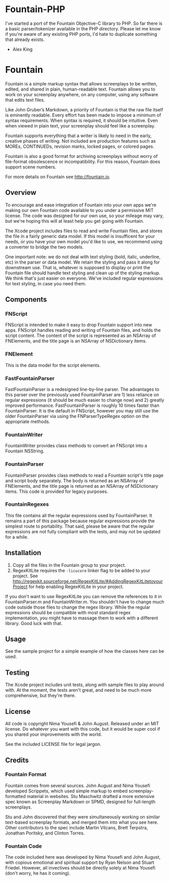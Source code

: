 # Fountain-PHP

I've started a port of the Fountain Objective-C library to PHP. So far there is a basic parser/tokenizer available in the PHP directory. Please let me know if you're aware of any existing PHP ports, I'd hate to duplicate something that already exists.

- Alex King

# Fountain

Fountain is a simple markup syntax that allows screenplays to be written, edited, and shared in plain, human-readable text. Fountain allows you to work on your screenplay anywhere, on any computer, using any software that edits text files.

Like John Gruber’s Markdown, a priority of Fountain is that the raw file itself is eminently readable. Every effort has been made to impose a minimum of syntax requirements. When syntax is required, it should be intuitive. Even when viewed in plain text, your screenplay should feel like a screenplay.

Fountain supports everything that a writer is likely to need in the early, creative phases of writing. Not included are production features such as MOREs, CONTINUEDs, revision marks, locked pages, or colored pages.

Fountain is also a good format for archiving screenplays without worry of file-format obsolescence or incompatibility. For this reason, Fountain does support scene numbers.

For more details on Fountain see http://fountain.io.

## Overview

To encourage and ease integration of Fountain into your own apps we're making our own Fountain code available to you under a permissive MIT license. The code was designed for our own use, so your mileage may vary, but we're hoping this will at least help you get going with Fountain.

The Xcode project includes files to read and write Fountain files, and stores the file in a fairly generic data model. If this model is insufficent for your needs, or you have your own model you'd like to use, we recommend using a converter to bridge the two models.

One important note: we do not deal with text styling (bold, italic, underline, etc) in the parser or data model. We retain the styling and pass it along for downstream use. That is, whatever is supposed to display or print the Fountain file should handle text styling and clean up of the styling markup. We think that's just easier on everyone. We've included regular expressions for text styling, in case you need them.

## Components

### FNScript

FNScript is intended to make it easy to drop Fountain support into new apps. FNScript handles reading and writing of Fountain files, and holds the script content. The content of the script is represented as an NSArray of FNElements, and the title page is an NSArray of NSDictionary items.

### FNElement

This is the data model for the script elements.

### FastFountainParser

FastFountainParser is a redesigned line-by-line parser. The advantages to this parser over the previously used FountainParser are 1) less reliance on regular expressions (it should be much easier to change now) and 2) greatly improved performance. FastFountainParser is roughly 10 times faster than FountainParser. It is the default in FNScript, however you may still use the older FountainParser via using the FNParserTypeRegex option on the appropriate methods.

### FountainWriter

FountainWriter provides class methods to convert an FNScript into a Fountain NSString.

### FountainParser

FountainParser provides class methods to read a Fountain script's title page and script body separately. The body is returned as an NSArray of FNElements, and the title page is returned as an NSArray of NSDictionary items. This code is provided for legacy purposes.

### FountainRegexes

This file contains all the regular expressions used by FountainParser. It remains a part of this package because regular expressions provide the simplest route to portability. That said, please be aware that the regular expressions are not fully compliant with the tests, and may not be updated for a while.

## Installation

1. Copy all the files in the Fountain group to your project.
2. RegexKitLite requires the `-licucore` linker flag to be added to your project. See http://regexkit.sourceforge.net/RegexKitLite/#AddingRegexKitLitetoyourProject for help enabling RegexKitLite in your project.

If you don't want to use RegexKitLite you can remove the references to it in FountainParser.m and FountainWriter.m. You shouldn't have to change much code outside those files to change the regex library. While the regular expressions should be compatible with most standard regex implementation, you might have to massage them to work with a different library. Good luck with that.

## Usage

See the sample project for a simple example of how the classes here can be used.

## Testing

The Xcode project includes unit tests, along with sample files to play around with. At the moment, the tests aren't great, and need to be much more comprehensive, but they're there.

## License

All code is copyright Nima Yousefi &amp; John August. Released under an MIT license. Do whatever you want with this code, but it would be super cool if you shared your improvements with the world.

See the included LICENSE file for legal jargon.

## Credits

### Fountain Format

Fountain comes from several sources. John August and Nima Yousefi developed Scrippets, which used simple markup to embed screenplay-formatted material in websites. Stu Maschwitz drafted a more extensive spec known as Screenplay Markdown or SPMD, designed for full-length screenplays.

Stu and John discovered that they were simultaneously working on similar text-based screenplay formats, and merged them into what you see here. Other contributors to the spec include Martin Vilcans, Brett Terpstra, Jonathan Poritsky, and Clinton Torres.

### Fountain Code

The code included here was developed by Nima Yousefi and John August, with copious emotional and spiritual support by Ryan Nelson and Stuart Friedel. However, all invectives should be directly solely at Nima Yousefi (don't worry, he has it coming).